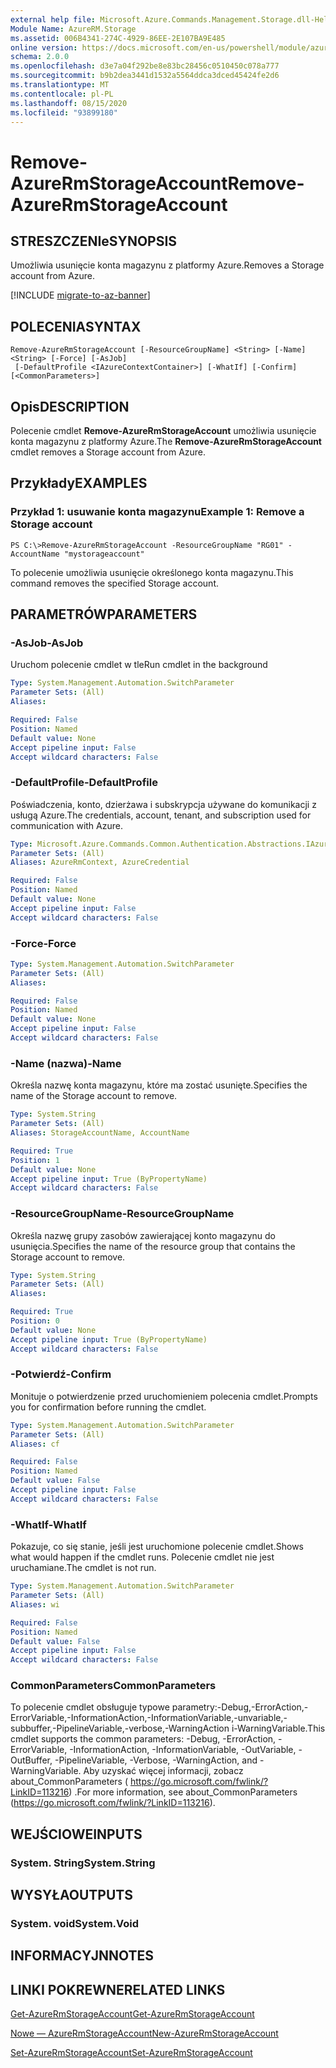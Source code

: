 ```yaml
---
external help file: Microsoft.Azure.Commands.Management.Storage.dll-Help.xml
Module Name: AzureRM.Storage
ms.assetid: 006B4341-274C-4929-86EE-2E107BA9E485
online version: https://docs.microsoft.com/en-us/powershell/module/azurerm.storage/remove-azurermstorageaccount
schema: 2.0.0
ms.openlocfilehash: d3e7a04f292be8e83bc28456c0510450c078a777
ms.sourcegitcommit: b9b2dea3441d1532a5564ddca3dced45424fe2d6
ms.translationtype: MT
ms.contentlocale: pl-PL
ms.lasthandoff: 08/15/2020
ms.locfileid: "93899180"
---
```

# <span data-ttu-id="b5e02-101">Remove-AzureRmStorageAccount</span><span class="sxs-lookup"><span data-stu-id="b5e02-101">Remove-AzureRmStorageAccount</span></span>

## <span data-ttu-id="b5e02-102">STRESZCZENIe</span><span class="sxs-lookup"><span data-stu-id="b5e02-102">SYNOPSIS</span></span>
<span data-ttu-id="b5e02-103">Umożliwia usunięcie konta magazynu z platformy Azure.</span><span class="sxs-lookup"><span data-stu-id="b5e02-103">Removes a Storage account from Azure.</span></span>

[!INCLUDE [migrate-to-az-banner](../../includes/migrate-to-az-banner.md)]

## <span data-ttu-id="b5e02-104">POLECENIA</span><span class="sxs-lookup"><span data-stu-id="b5e02-104">SYNTAX</span></span>

```
Remove-AzureRmStorageAccount [-ResourceGroupName] <String> [-Name] <String> [-Force] [-AsJob]
 [-DefaultProfile <IAzureContextContainer>] [-WhatIf] [-Confirm] [<CommonParameters>]
```

## <span data-ttu-id="b5e02-105">Opis</span><span class="sxs-lookup"><span data-stu-id="b5e02-105">DESCRIPTION</span></span>
<span data-ttu-id="b5e02-106">Polecenie cmdlet **Remove-AzureRmStorageAccount** umożliwia usunięcie konta magazynu z platformy Azure.</span><span class="sxs-lookup"><span data-stu-id="b5e02-106">The **Remove-AzureRmStorageAccount** cmdlet removes a Storage account from Azure.</span></span>

## <span data-ttu-id="b5e02-107">Przykłady</span><span class="sxs-lookup"><span data-stu-id="b5e02-107">EXAMPLES</span></span>

### <span data-ttu-id="b5e02-108">Przykład 1: usuwanie konta magazynu</span><span class="sxs-lookup"><span data-stu-id="b5e02-108">Example 1: Remove a Storage account</span></span>
```
PS C:\>Remove-AzureRmStorageAccount -ResourceGroupName "RG01" -AccountName "mystorageaccount"
```

<span data-ttu-id="b5e02-109">To polecenie umożliwia usunięcie określonego konta magazynu.</span><span class="sxs-lookup"><span data-stu-id="b5e02-109">This command removes the specified Storage account.</span></span>

## <span data-ttu-id="b5e02-110">PARAMETRÓW</span><span class="sxs-lookup"><span data-stu-id="b5e02-110">PARAMETERS</span></span>

### <span data-ttu-id="b5e02-111">-AsJob</span><span class="sxs-lookup"><span data-stu-id="b5e02-111">-AsJob</span></span>
<span data-ttu-id="b5e02-112">Uruchom polecenie cmdlet w tle</span><span class="sxs-lookup"><span data-stu-id="b5e02-112">Run cmdlet in the background</span></span>

```yaml
Type: System.Management.Automation.SwitchParameter
Parameter Sets: (All)
Aliases:

Required: False
Position: Named
Default value: None
Accept pipeline input: False
Accept wildcard characters: False
```

### <span data-ttu-id="b5e02-113">-DefaultProfile</span><span class="sxs-lookup"><span data-stu-id="b5e02-113">-DefaultProfile</span></span>
<span data-ttu-id="b5e02-114">Poświadczenia, konto, dzierżawa i subskrypcja używane do komunikacji z usługą Azure.</span><span class="sxs-lookup"><span data-stu-id="b5e02-114">The credentials, account, tenant, and subscription used for communication with Azure.</span></span>

```yaml
Type: Microsoft.Azure.Commands.Common.Authentication.Abstractions.IAzureContextContainer
Parameter Sets: (All)
Aliases: AzureRmContext, AzureCredential

Required: False
Position: Named
Default value: None
Accept pipeline input: False
Accept wildcard characters: False
```

### <span data-ttu-id="b5e02-115">-Force</span><span class="sxs-lookup"><span data-stu-id="b5e02-115">-Force</span></span>
```yaml
Type: System.Management.Automation.SwitchParameter
Parameter Sets: (All)
Aliases:

Required: False
Position: Named
Default value: None
Accept pipeline input: False
Accept wildcard characters: False
```

### <span data-ttu-id="b5e02-116">-Name (nazwa)</span><span class="sxs-lookup"><span data-stu-id="b5e02-116">-Name</span></span>
<span data-ttu-id="b5e02-117">Określa nazwę konta magazynu, które ma zostać usunięte.</span><span class="sxs-lookup"><span data-stu-id="b5e02-117">Specifies the name of the Storage account to remove.</span></span>

```yaml
Type: System.String
Parameter Sets: (All)
Aliases: StorageAccountName, AccountName

Required: True
Position: 1
Default value: None
Accept pipeline input: True (ByPropertyName)
Accept wildcard characters: False
```

### <span data-ttu-id="b5e02-118">-ResourceGroupName</span><span class="sxs-lookup"><span data-stu-id="b5e02-118">-ResourceGroupName</span></span>
<span data-ttu-id="b5e02-119">Określa nazwę grupy zasobów zawierającej konto magazynu do usunięcia.</span><span class="sxs-lookup"><span data-stu-id="b5e02-119">Specifies the name of the resource group that contains the Storage account to remove.</span></span>

```yaml
Type: System.String
Parameter Sets: (All)
Aliases:

Required: True
Position: 0
Default value: None
Accept pipeline input: True (ByPropertyName)
Accept wildcard characters: False
```

### <span data-ttu-id="b5e02-120">-Potwierdź</span><span class="sxs-lookup"><span data-stu-id="b5e02-120">-Confirm</span></span>
<span data-ttu-id="b5e02-121">Monituje o potwierdzenie przed uruchomieniem polecenia cmdlet.</span><span class="sxs-lookup"><span data-stu-id="b5e02-121">Prompts you for confirmation before running the cmdlet.</span></span>

```yaml
Type: System.Management.Automation.SwitchParameter
Parameter Sets: (All)
Aliases: cf

Required: False
Position: Named
Default value: False
Accept pipeline input: False
Accept wildcard characters: False
```

### <span data-ttu-id="b5e02-122">-WhatIf</span><span class="sxs-lookup"><span data-stu-id="b5e02-122">-WhatIf</span></span>
<span data-ttu-id="b5e02-123">Pokazuje, co się stanie, jeśli jest uruchomione polecenie cmdlet.</span><span class="sxs-lookup"><span data-stu-id="b5e02-123">Shows what would happen if the cmdlet runs.</span></span>
<span data-ttu-id="b5e02-124">Polecenie cmdlet nie jest uruchamiane.</span><span class="sxs-lookup"><span data-stu-id="b5e02-124">The cmdlet is not run.</span></span>

```yaml
Type: System.Management.Automation.SwitchParameter
Parameter Sets: (All)
Aliases: wi

Required: False
Position: Named
Default value: False
Accept pipeline input: False
Accept wildcard characters: False
```

### <span data-ttu-id="b5e02-125">CommonParameters</span><span class="sxs-lookup"><span data-stu-id="b5e02-125">CommonParameters</span></span>
<span data-ttu-id="b5e02-126">To polecenie cmdlet obsługuje typowe parametry:-Debug,-ErrorAction,-ErrorVariable,-InformationAction,-InformationVariable,-unvariable,-subbuffer,-PipelineVariable,-verbose,-WarningAction i-WarningVariable.</span><span class="sxs-lookup"><span data-stu-id="b5e02-126">This cmdlet supports the common parameters: -Debug, -ErrorAction, -ErrorVariable, -InformationAction, -InformationVariable, -OutVariable, -OutBuffer, -PipelineVariable, -Verbose, -WarningAction, and -WarningVariable.</span></span> <span data-ttu-id="b5e02-127">Aby uzyskać więcej informacji, zobacz about_CommonParameters ( https://go.microsoft.com/fwlink/?LinkID=113216) .</span><span class="sxs-lookup"><span data-stu-id="b5e02-127">For more information, see about_CommonParameters (https://go.microsoft.com/fwlink/?LinkID=113216).</span></span>

## <span data-ttu-id="b5e02-128">WEJŚCIOWE</span><span class="sxs-lookup"><span data-stu-id="b5e02-128">INPUTS</span></span>

### <span data-ttu-id="b5e02-129">System. String</span><span class="sxs-lookup"><span data-stu-id="b5e02-129">System.String</span></span>

## <span data-ttu-id="b5e02-130">WYSYŁA</span><span class="sxs-lookup"><span data-stu-id="b5e02-130">OUTPUTS</span></span>

### <span data-ttu-id="b5e02-131">System. void</span><span class="sxs-lookup"><span data-stu-id="b5e02-131">System.Void</span></span>

## <span data-ttu-id="b5e02-132">INFORMACYJN</span><span class="sxs-lookup"><span data-stu-id="b5e02-132">NOTES</span></span>

## <span data-ttu-id="b5e02-133">LINKI POKREWNE</span><span class="sxs-lookup"><span data-stu-id="b5e02-133">RELATED LINKS</span></span>

[<span data-ttu-id="b5e02-134">Get-AzureRmStorageAccount</span><span class="sxs-lookup"><span data-stu-id="b5e02-134">Get-AzureRmStorageAccount</span></span>](./Get-AzureRmStorageAccount.md)

[<span data-ttu-id="b5e02-135">Nowe — AzureRmStorageAccount</span><span class="sxs-lookup"><span data-stu-id="b5e02-135">New-AzureRmStorageAccount</span></span>](./New-AzureRmStorageAccount.md)

[<span data-ttu-id="b5e02-136">Set-AzureRmStorageAccount</span><span class="sxs-lookup"><span data-stu-id="b5e02-136">Set-AzureRmStorageAccount</span></span>](./Set-AzureRmStorageAccount.md)


